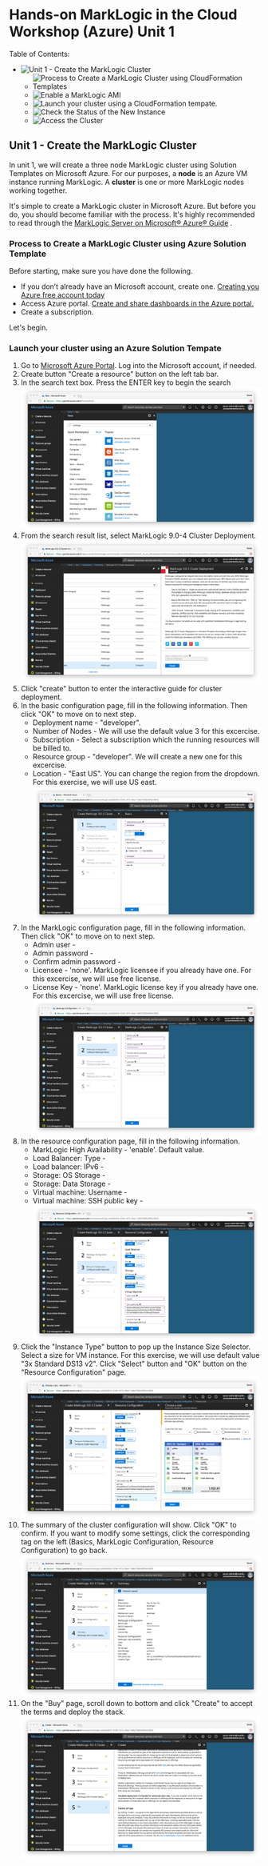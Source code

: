 # Hands-on MarkLogic in the Cloud Workshop (Azure) Unit 1

Table of Contents:
- ![Unit 1 - Create the MarkLogic Cluster](unit-1-create-the-marklogic-cluster)
	- ![Process to Create a MarkLogic Cluster using CloudFormation Templates](Process-to-Create-a-MarkLogic-Cluster-using-CloudFormation-Templates)
	- ![Enable a MarkLogic AMI](Enable-a-MarkLogic-AMI)
	- ![Launch your cluster using a CloudFormation tempate.](Launch-your-cluster-using-a-CloudFormation-tempate)
	- ![Check the Status of the New Instance](Check-the-Status-of-the-New-Instance)
	- ![Access the Cluster](Access-the-Cluster)

## Unit 1 - Create the MarkLogic Cluster

In unit 1, we will create a three node MarkLogic cluster using Solution Templates on Microsoft Azure. For our purposes, a **node** is an Azure VM instance running MarkLogic. A **cluster** is one or more MarkLogic nodes working together.

It's simple to create a MarkLogic cluster in Microsoft Azure. But before you do, you should become familiar with the process. It's highly recommended to read through the [MarkLogic Server on Microsoft® Azure® Guide](http://docs.marklogic.com/guide/azure) .


### Process to Create a MarkLogic Cluster using Azure Solution Template

Before starting, make sure you have done the following.  

* If you don’t already have an Microsoft account, create one. [Creating you Azure free account today](https://azure.microsoft.com/en-us/free/)
* Access Azure portal. [Create and share dashboards in the Azure portal.](https://docs.microsoft.com/en-us/azure/azure-portal/azure-portal-dashboards)
* Create a subscription.

Let's begin.

### Launch your cluster using an Azure Solution Tempate

1. Go to [Microsoft Azure Portal](https://portal.azure.com/). Log into the Microsoft account, if needed.
2. Create button "Create a resource" button on the left tab bar.
3. In the search text box. Press the ENTER key to begin the search
![](screenshots/search.png)
4. From the search result list, select MarkLogic 9.0-4 Cluster Deployment.
![](screenshots/clusterDeployment.png)
5. Click "create" button to enter the interactive guide for cluster deployment.
6. In the basic configuration page, fill in the following information. Then click "OK" to move on to next step.
	* Deployment name - "developer".
	* Number of Nodes - We will use the default value 3 for this excercise.
	* Subscription - Select a subscription which the running resources will be billed to.
	* Resource group - "developer". We will create a new one for this excercise.
	* Location - "East US". You can change the region from the dropdown. For this exercise, we will use US east.
![](screenshots/basicConfig.png)
7. In the MarkLogic configuration page, fill in the following information. Then click "OK" to move on to next step.
	* Admin user - 
	* Admin password - 
	* Confirm admin password - 
	* Licensee - 'none'. MarkLogic licensee if you already have one. For this excercise, we will use free license.
	* License Key - 'none'. MarkLogic license key if you already have one. For this excercise, we will use free license.
![](screenshots/marklogicConfig.png)
8. In the resource configuration page, fill in the following information.
	* MarkLogic High Availability - 'enable'. Default value.
	* Load Balancer: Type - 
	* Load balancer: IPv6 - 
	* Storage: OS Storage - 
	* Storage: Data Storage -
	* Virtual machine: Username - 
	* Virtual machine: SSH public key - 
![](screenshots/resourceConfig.png)
9. Click the "Instance Type" button to pop up the Instance Size Selector. Select a size for VM instance. For this exercise, we will use default value "3x Standard DS13 v2". Click "Select" button and "OK" button on the "Resource Configuration" page.
![](screenshots/sizeSelector.png)
10. The summary of the cluster configuration will show. Click "OK" to confirm. If you want to modify some settings, click the corresponding tag on the left (Basics, MarkLogic Configuration, Resource Configuration) to go back.
![](screenshots/summary.png)
11. On the "Buy" page, scroll down to bottom and click "Create" to accept the terms and deploy the stack.
![](screenshots/create.png)
